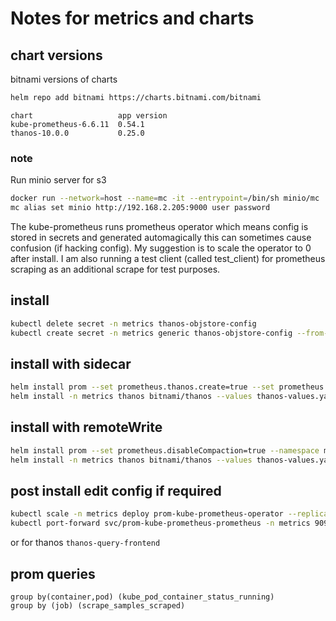 # Notes for metrics and charts

## chart versions 
bitnami versions of charts
``` bash
helm repo add bitnami https://charts.bitnami.com/bitnami   
```
```
chart                   app version
kube-prometheus-6.6.11	0.54.1     
thanos-10.0.0         	0.25.0    
```

### note
Run minio server for s3
``` bash
docker run --network=host --name=mc -it --entrypoint=/bin/sh minio/mc
mc alias set minio http://192.168.2.205:9000 user password
```
The kube-prometheus runs prometheus operator which means config is stored in secrets and generated automagically
this can sometimes cause confusion (if hacking config). My suggestion is to scale the operator to 0 after install.
I am also running a test client (called test_client) for prometheus scraping as an additional scrape for test purposes.

## install
``` bash
kubectl delete secret -n metrics thanos-objstore-config
kubectl create secret -n metrics generic thanos-objstore-config --from-file=thanos-storage-config
```

## install with sidecar
``` bash
helm install prom --set prometheus.thanos.create=true --set prometheus.disableCompaction=true --namespace metrics bitnami/kube-prometheus -f sidecar-values.yaml
helm install -n metrics thanos bitnami/thanos --values thanos-values.yaml
```

## install with remoteWrite
``` bash
helm install prom --set prometheus.disableCompaction=true --namespace metrics bitnami/kube-prometheus -f remote-write-values.yaml
helm install -n metrics thanos bitnami/thanos --values thanos-values.yaml
```

## post install edit config if required
``` bash
kubectl scale -n metrics deploy prom-kube-prometheus-operator --replicas=0
kubectl port-forward svc/prom-kube-prometheus-prometheus -n metrics 9090
```
or for thanos ```thanos-query-frontend```

## prom queries
```
group by(container,pod) (kube_pod_container_status_running)
group by (job) (scrape_samples_scraped)
```
